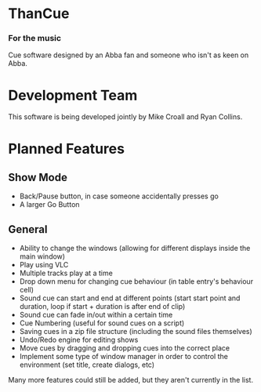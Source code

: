# ThanCue #
### For the music ###
Cue software designed by an Abba fan and someone who isn't as keen on Abba.

# Development Team
This software is being developed jointly by Mike Croall and Ryan Collins.

# Planned Features
## Show Mode
- Back/Pause button, in case someone accidentally presses go
- A larger Go Button

## General
- Ability to change the windows (allowing for different displays inside the main window)
- Play using VLC
- Multiple tracks play at a time
- Drop down menu for changing cue behaviour (in table entry's behaviour cell)
- Sound cue can start and end at different points (start start point and duration, loop if start + duration is after end of clip)
- Sound cue can fade in/out within a certain time
- Cue Numbering (useful for sound cues on a script)
- Saving cues in a zip file structure (including the sound files themselves)
- Undo/Redo engine for editing shows
- Move cues by dragging and dropping cues into the correct place
- Implement some type of window manager in order to control the environment (set title, create dialogs, etc)

Many more features could still be added, but they aren't currently in the list.
